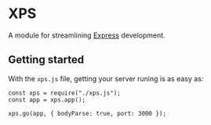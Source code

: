 # XPS
A module for streamlining [Express](http://www.expressjs.com) development.

## Getting started
With the `xps.js` file, getting your server runing is as easy as:

```
const xps = require("./xps.js");
const app = xps.app();

xps.go(app, { bodyParse: true, port: 3000 });

```
